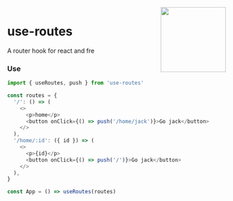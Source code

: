 <img align="right" height="150" src="https://ws1.sinaimg.cn/large/0065Zy9egy1g189q52z05j30dw0dwwgo.jpg" />

# use-routes

A router hook for react and fre

### Use

```javascript
import { useRoutes, push } from 'use-routes'

const routes = {
  '/': () => (
    <>
      <p>home</p>
      <button onClick={() => push('/home/jack')}>Go jack</button>
    </>
  ),
  '/home/:id': ({ id }) => (
    <>
      <p>{id}</p>
      <button onClick={() => push('/')}>Go jack</button>
    </>
  ),
}

const App = () => useRoutes(routes)
```
